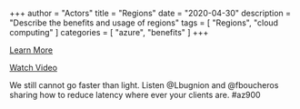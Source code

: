 +++
author = "Actors"
title = "Regions"
date = "2020-04-30"
description = "Describe the benefits and usage of regions"
tags = [
    "Regions",
    "cloud computing"
]
categories = [
    "azure",
    "benefits"
]
+++

[Learn More](https://jhand.dev/27)

[Watch Video](https://twitter.com/i/status/1258411264532901892)

We still cannot go faster than light. Listen @Lbugnion and @fboucheros sharing how to reduce latency where ever your clients are. #az900